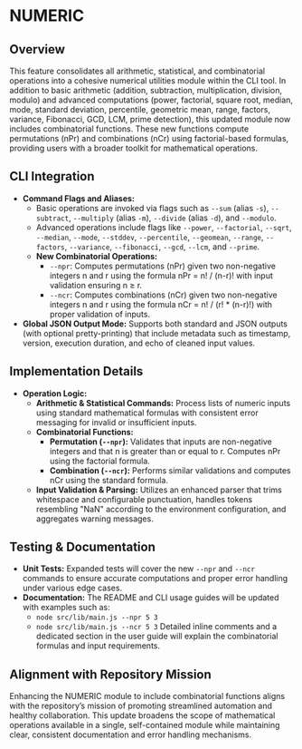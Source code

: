 # NUMERIC

## Overview
This feature consolidates all arithmetic, statistical, and combinatorial operations into a cohesive numerical utilities module within the CLI tool. In addition to basic arithmetic (addition, subtraction, multiplication, division, modulo) and advanced computations (power, factorial, square root, median, mode, standard deviation, percentile, geometric mean, range, factors, variance, Fibonacci, GCD, LCM, prime detection), this updated module now includes combinatorial functions. These new functions compute permutations (nPr) and combinations (nCr) using factorial-based formulas, providing users with a broader toolkit for mathematical operations.

## CLI Integration
- **Command Flags and Aliases:**
  - Basic operations are invoked via flags such as `--sum` (alias `-s`), `--subtract`, `--multiply` (alias `-m`), `--divide` (alias `-d`), and `--modulo`.
  - Advanced operations include flags like `--power`, `--factorial`, `--sqrt`, `--median`, `--mode`, `--stddev`, `--percentile`, `--geomean`, `--range`, `--factors`, `--variance`, `--fibonacci`, `--gcd`, `--lcm`, and `--prime`.
  - **New Combinatorial Operations:**
    - `--npr`: Computes permutations (nPr) given two non-negative integers n and r using the formula nPr = n! / (n-r)! with input validation ensuring n ≥ r.
    - `--ncr`: Computes combinations (nCr) given two non-negative integers n and r using the formula nCr = n! / (r! * (n-r)!) with proper validation of inputs.
- **Global JSON Output Mode:** Supports both standard and JSON outputs (with optional pretty-printing) that include metadata such as timestamp, version, execution duration, and echo of cleaned input values.

## Implementation Details
- **Operation Logic:**
  - **Arithmetic & Statistical Commands:** Process lists of numeric inputs using standard mathematical formulas with consistent error messaging for invalid or insufficient inputs.
  - **Combinatorial Functions:**
    - **Permutation (`--npr`):** Validates that inputs are non-negative integers and that n is greater than or equal to r. Computes nPr using the factorial formula.
    - **Combination (`--ncr`):** Performs similar validations and computes nCr using the standard formula.
  - **Input Validation & Parsing:** Utilizes an enhanced parser that trims whitespace and configurable punctuation, handles tokens resembling "NaN" according to the environment configuration, and aggregates warning messages.

## Testing & Documentation
- **Unit Tests:** Expanded tests will cover the new `--npr` and `--ncr` commands to ensure accurate computations and proper error handling under various edge cases.
- **Documentation:** The README and CLI usage guides will be updated with examples such as:
  - `node src/lib/main.js --npr 5 3`
  - `node src/lib/main.js --ncr 5 3`
  Detailed inline comments and a dedicated section in the user guide will explain the combinatorial formulas and input requirements.

## Alignment with Repository Mission
Enhancing the NUMERIC module to include combinatorial functions aligns with the repository’s mission of promoting streamlined automation and healthy collaboration. This update broadens the scope of mathematical operations available in a single, self-contained module while maintaining clear, consistent documentation and error handling mechanisms.
